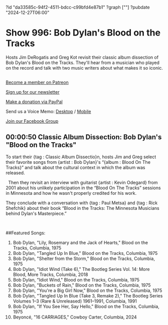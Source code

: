 ?id "da33585c-94f2-4511-bdcc-c99bfd4e87b1"
?graph [""]
?pubdate "2024-12-27T06:00"
# Show 996: Bob Dylan's Blood on the Tracks

Hosts Jim DeRogatis and Greg Kot revisit their classic album dissection of Bob Dylan's Blood on the Tracks. They'll hear from a musician who played on the record and talk with two music writers about what makes it so iconic.


## 

[Become a member on Patreon](https://bit.ly/3slWZvc)

[Sign up for our newsletter](https://bit.ly/3eEvRnG)

[Make a donation via PayPal](https://bit.ly/3dmt9lU)

Send us a Voice Memo: [Desktop](http://bit.ly/2RyD5Ah) / [Mobile](http://sayhi.chat/soundops)

[Join our Facebook Group](https://bit.ly/3sivr9T)


## 00:00:50 Classic Album Dissection: Bob Dylan's "Blood on the Tracks"

To start their {tag : Classic Album Dissectio}n, hosts Jim and Greg select their favorite songs from {artist : Bob Dylan}'s “{album : Blood On The Tracks}” and talk about the cultural context in which the album was released.

 
Then they revisit an interview with guitarist {artist : Kevin Odegard} from 2001 about his unlikely participation in the “Blood On The Tracks” sessions in Minnesota and how he wasn't properly credited for his work.

They conclude with a conversation with {tag : Paul Metsa} and {tag : Rick Shefchik} about their book “Blood in the Tracks: The Minnesota Musicians behind Dylan's Masterpiece.”

 

##Featured Songs:

1. Bob Dylan, "Lily, Rosemary and the Jack of Hearts," Blood on the Tracks, Columbia, 1975
1. Bob Dylan, "Tangled Up In Blue," Blood on the Tracks, Columbia, 1975
1. Bob Dylan, "Shelter from the Storm," Blood on the Tracks, Columbia, 1975
1. Bob Dylan, "Idiot Wind (Take 6)," The Bootleg Series Vol. 14: More Blood, More Tracks, Columbia, 2018
1. Bob Dylan, "Idiot Wind," Blood on the Tracks, Columbia, 1975
1. Bob Dylan, "Buckets of Rain," Blood on the Tracks, Columbia, 1975
1. Bob Dylan, "You're a Big Girl Now," Blood on the Tracks, Columbia, 1975
1. Bob Dylan, "Tangled Up In Blue (Take 3, Remake 2)," The Bootleg Series Volumes 1–3 (Rare & Unreleased) 1961–1991, Columbia, 1991
1. Bob Dylan, "If You See Her, Say Hello," Blood on the Tracks, Columbia, 1975
1. Beyoncé, "16 CARRIAGES," Cowboy Carter, Columbia, 2024

